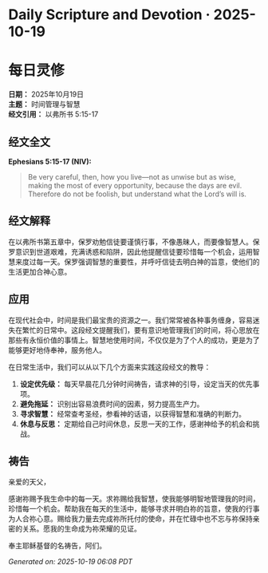 # Daily Scripture and Devotion · 2025-10-19

# 每日灵修

**日期：** 2025年10月19日  
**主题：** 时间管理与智慧  
**经文引用：** 以弗所书 5:15-17

## 经文全文

**Ephesians 5:15-17 (NIV):**

> Be very careful, then, how you live—not as unwise but as wise, making the most of every opportunity, because the days are evil. Therefore do not be foolish, but understand what the Lord’s will is.

## 经文解释

在以弗所书第五章中，保罗劝勉信徒要谨慎行事，不像愚昧人，而要像智慧人。保罗意识到世道艰难，充满诱惑和陷阱，因此他提醒信徒要珍惜每一个机会，运用智慧来度过每一天。保罗强调智慧的重要性，并呼吁信徒去明白神的旨意，使他们的生活更加合神心意。

## 应用

在现代社会中，时间是我们最宝贵的资源之一。我们常常被各种事务缠身，容易迷失在繁忙的日常中。这段经文提醒我们，要有意识地管理我们的时间，将心思放在那些有永恒价值的事情上。智慧地使用时间，不仅仅是为了个人的成功，更是为了能够更好地侍奉神，服务他人。

在日常生活中，我们可以从以下几个方面来实践这段经文的教导：

1. **设定优先级：** 每天早晨花几分钟时间祷告，请求神的引导，设定当天的优先事项。
2. **避免拖延：** 识别出容易浪费时间的因素，努力提高生产力。
3. **寻求智慧：** 经常查考圣经，参看神的话语，以获得智慧和准确的判断力。
4. **休息与反思：** 定期给自己时间休息，反思一天的工作，感谢神给予的机会和挑战。

## 祷告

亲爱的天父，

感谢祢赐予我生命中的每一天。求祢赐给我智慧，使我能够明智地管理我的时间，珍惜每一个机会。帮助我在每天的生活中，能够寻求并明白祢的旨意，使我的行事为人合祢心意。赐给我力量去完成祢所托付的使命，并在忙碌中也不忘与祢保持亲密的关系。愿我的生命成为祢荣耀的见证。

奉主耶稣基督的名祷告，阿们。

_Generated on: 2025-10-19 06:08 PDT_
